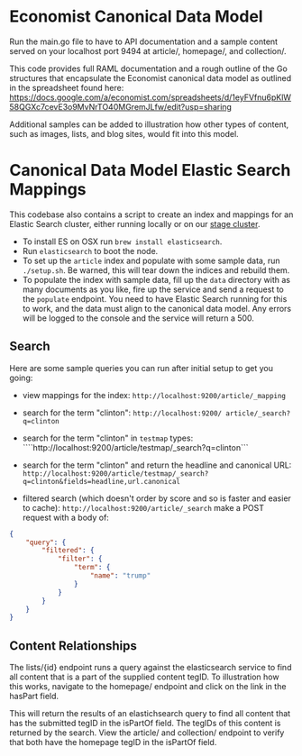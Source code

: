 # Economist Canonical Data Model

Run the main.go file to have to API documentation and a sample content served on your localhost port 9494 at article/, homepage/, and collection/.

This code provides full RAML documentation and a rough outline of the Go structures that encapsulate the Economist canonical data model as outlined in the spreadsheet found here: 
https://docs.google.com/a/economist.com/spreadsheets/d/1eyFVfnu6pKlW58QGXc7cevE3o9MvNrTO40MGremJLfw/edit?usp=sharing

Additional samples can be added to illustration how other types of content, such as images, lists, and blog sites, would fit into this model.

# Canonical Data Model Elastic Search Mappings

This codebase also contains a script to create an index and mappings
for an Elastic Search cluster, either running locally or on our [stage cluster](mt-content-search.s.aws.economist.com).

* To install ES on OSX run ```brew install elasticsearch```.
* Run ```elasticsearch``` to boot the node.
* To set up the ```article``` index and populate with some sample data, run ```./setup.sh```. Be warned, this will tear down the indices and rebuild them.
* To populate the index with sample data, fill up the ```data``` directory with as many documents as you like, fire up the service and send a request to the ```populate``` endpoint. You need to have Elastic Search running for this to work, and the data must align to the canonical data model. Any errors will be logged to the console and the service will return a 500. 

## Search

Here are some sample queries you can run after initial setup to get you going:

* view mappings for the index: ```http://localhost:9200/article/_mapping```
* search for the term "clinton": ```http://localhost:9200/ article/_search?q=clinton```

* search for the term "clinton" in ```testmap``` types: ````http://localhost:9200/article/testmap/_search?q=clinton```

* search for the term "clinton" and return the headline and canonical URL: ```http://localhost:9200/article/testmap/_search?q=clinton&fields=headline,url.canonical```

* filtered search (which doesn't order by score and so is faster and easier to cache): ```http://localhost:9200/article/_search``` make a POST request with a body of:

```json
{
	"query": {
		"filtered": {
			"filter": {
				"term": {
					"name": "trump"
				}
			}
		}
	}
}
```

## Content Relationships

The lists/{id} endpoint runs a query against the elasticsearch service to find all content that is a part of the supplied content tegID. To illustration how this works, navigate to the homepage/ endpoint and click on the link in the hasPart field.

This will return the results of an elastichsearch query to find all content that has the submitted tegID in the isPartOf field. The tegIDs of this content is returned by the search. View the article/ and collection/ endpoint to verify that both have the homepage tegID in the isPartOf field.

